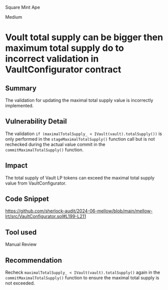 Square Mint Ape

Medium

# Voult total supply can be bigger then maximum total supply do to incorrect validation in VaultConfigurator contract

## Summary

The validation for updating the maximal total supply value is incorrectly implemented.

## Vulnerability Detail

The validation `if (maximalTotalSupply_ < IVault(vault).totalSupply())` is only performed in the `stageMaximalTotalSupply()` function call but is not rechecked during the actual value commit in the `commitMaximalTotalSupply()` function.

## Impact

The total supply of Vault LP tokens can exceed the maximal total supply value from VaultConfigurator.

## Code Snippet

https://github.com/sherlock-audit/2024-06-mellow/blob/main/mellow-lrt/src/VaultConfigurator.sol#L199-L211

## Tool used

Manual Review

## Recommendation

Recheck `maximalTotalSupply_ < IVault(vault).totalSupply()` again in the `commitMaximalTotalSupply()` function to ensure the maximal total supply is not exceeded.